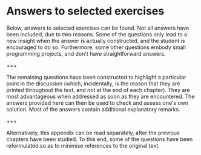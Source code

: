 <!--H2: Chapter/Appendix C-->
# Answers to selected exercises #

Below, answers to selected exercises can be found. Not all answers have been included, due to two reasons. Some of the questions only lead to a new insight when the answer is actually constructed, and the student is encouraged to do so. Furthermore, some other questions embody small programming projects, and don't have straightforward answers.

+++

The remaining questions have been constructed to highlight a particular point in the discussion (which, incidentally, is the reason that they are printed throughout the text, and not at the end of each chapter). They are most advantageous when addressed as soon as they are encountered. The answers provided here can then be used to check and assess one's own solution. Most of the answers contain additional explanatory remarks.

+++

Alternatively, this appendix can be read separately, after the previous chapters have been studied. To this end, some of the questions have been reformulated so as to minimise references to the original text.

